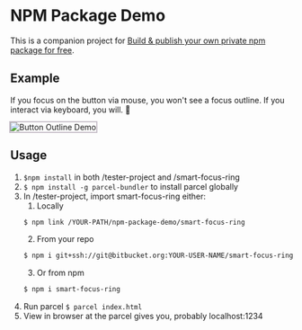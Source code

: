 # NPM Package Demo

This is a companion project for [Build & publish your own private npm package for free](https://dev.to/mocasalter/build-publish-your-own-private-npm-package-for-free-47ol).

## Example

If you focus on the button via mouse, you won't see a focus outline. If you interact via keyboard, you will. 🎉

<img src="http://i.imgur.com/8zVT8We.gif" alt="Button Outline Demo" style="outline: 2px solid #c7bfc9" />

## Usage

1. `$npm install` in both /tester-project and /smart-focus-ring
2.  `$ npm install -g parcel-bundler` to install parcel globally
3. In /tester-project, import smart-focus-ring either:
    1. Locally  
    ```bash
    $ npm link /YOUR-PATH/npm-package-demo/smart-focus-ring
    ```
    2. From your repo  
    ```bash
    $ npm i git+ssh://git@bitbucket.org:YOUR-USER-NAME/smart-focus-ring.git
    ```
    3) Or from npm  
    ```bash
    $ npm i smart-focus-ring
    ```
4. Run parcel `$ parcel index.html`
5. View in browser at the parcel gives you, probably localhost:1234
